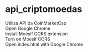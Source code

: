 # api_criptomoedas
Utiliza API da CoinMarketCap<br>
Open Google Chrome<br>
Install Moesif CORS extension<br>
Turn on Moesif CORS<br>
Open index.html with  Google Chrome<br>
